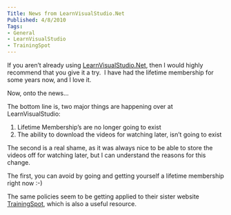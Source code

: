 ```yaml
---
Title: News from LearnVisualStudio.Net
Published: 4/8/2010
Tags:
- General
- LearnVisualStudio
- TrainingSpot
---
```


If you aren’t already using [LearnVisualStudio.Net](http://www.learnvisualstudio.net/), then I would highly recommend that you give it a try.  I have had the lifetime membership for some years now, and I love it.

Now, onto the news...

The bottom line is, two major things are happening over at LearnVisualStudio:

1. Lifetime Membership’s are no longer going to exist
1. The ability to download the videos for watching later, isn’t going to exist

The second is a real shame, as it was always nice to be able to store the videos off for watching later, but I can understand the reasons for this change.

The first, you can avoid by going and getting yourself a lifetime membership right now :-)

The same policies seem to be getting applied to their sister website [TrainingSpot](http://www.trainingspot.com/Default.aspx), which is also a useful resource.
